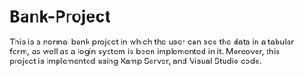 # Bank-Project 
This is a normal bank project in which the user can see the data in a tabular form, as well as a login system is been implemented in it. Moreover, this project is implemented using Xamp Server, and Visual Studio code.
